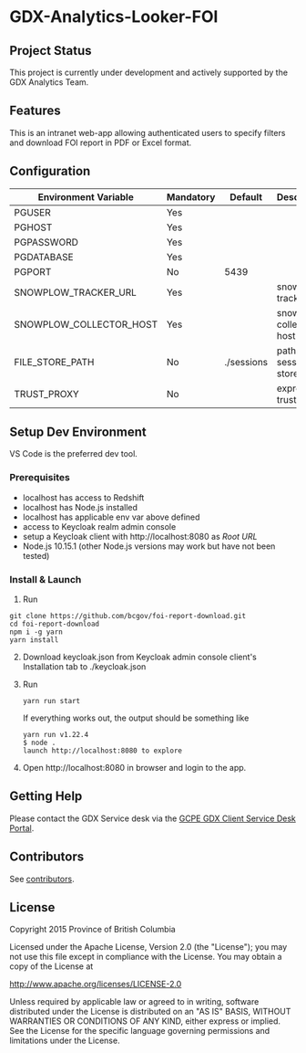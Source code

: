 # GDX-Analytics-Looker-FOI

## Project Status

This project is currently under development and actively supported by the GDX Analytics Team.

## Features
This is an intranet web-app allowing authenticated users to specify filters and 
download FOI report in PDF or Excel format.

## Configuration

| Environment Variable    | Mandatory | Default    | Description                |
| ----------------------- | --------- | ---------- | -------------------------- |
| PGUSER                  | Yes       |            |                            |
| PGHOST                  | Yes       |            |                            |
| PGPASSWORD              | Yes       |            |                            |
| PGDATABASE              | Yes       |            |                            |
| PGPORT                  | No        | 5439       |                            |
| SNOWPLOW_TRACKER_URL    | Yes       |            | snowplow tracker url       |
| SNOWPLOW_COLLECTOR_HOST | Yes       |            | snowplow collector host    |
| FILE_STORE_PATH         | No        | ./sessions | path to session file store |
| TRUST_PROXY             | No        |            | express.js trust proxy     |

## Setup Dev Environment
VS Code is the preferred dev tool.
### Prerequisites
  * localhost has access to Redshift
  * localhost has Node.js installed
  * localhost has applicable env var above defined
  * access to Keycloak realm admin console
  * setup a Keycloak client with http://localhost:8080 as *Root URL*
  * Node.js 10.15.1 (other Node.js versions may work but have not been tested)
  
### Install & Launch
1. Run
  ```
  git clone https://github.com/bcgov/foi-report-download.git
  cd foi-report-download
  npm i -g yarn
  yarn install
  ```
2. Download keycloak.json from Keycloak admin console client's Installation tab to ./keycloak.json
3. Run
   ```
   yarn run start
   ```
  
    If everything works out, the output should be something like
    ```
    yarn run v1.22.4
    $ node .
    launch http://localhost:8080 to explore
    ```
4. Open http://localhost:8080 in browser and login to the app.

## Getting Help
Please contact the GDX Service desk via the [GCPE GDX Client Service Desk Portal](https://apps.gcpe.gov.bc.ca/jira/servicedesk/customer/portal/9). 

## Contributors
See [contributors](https://github.com/bcgov/foi-report-download/graphs/contributors).

## License

Copyright 2015 Province of British Columbia

Licensed under the Apache License, Version 2.0 (the "License");
you may not use this file except in compliance with the License.
You may obtain a copy of the License at

http://www.apache.org/licenses/LICENSE-2.0

Unless required by applicable law or agreed to in writing, software
distributed under the License is distributed on an "AS IS" BASIS,
WITHOUT WARRANTIES OR CONDITIONS OF ANY KIND, either express or implied.
See the License for the specific language governing permissions and limitations under the License.
